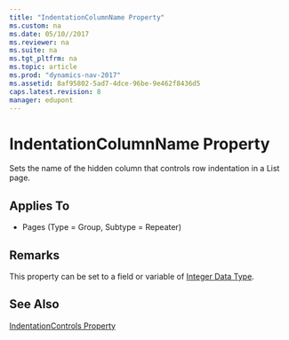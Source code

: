 ```yaml
---
title: "IndentationColumnName Property"
ms.custom: na
ms.date: 05/10//2017
ms.reviewer: na
ms.suite: na
ms.tgt_pltfrm: na
ms.topic: article
ms.prod: "dynamics-nav-2017"
ms.assetid: 8af95802-5ad7-4dce-96be-9e462f8436d5
caps.latest.revision: 8
manager: edupont
---
```

# IndentationColumnName Property
Sets the name of the hidden column that controls row indentation in a List page.  
  
## Applies To  
  
-   Pages (Type = Group, Subtype = Repeater)  
  
## Remarks  
 This property can be set to a field or variable of [Integer Data Type](Integer-Data-Type.md).
  
## See Also  
 [IndentationControls Property](devenv-indentationcontrols-property.md)